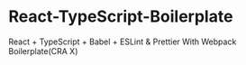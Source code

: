 # React-TypeScript-Boilerplate
 React + TypeScript + Babel + ESLint &amp; Prettier With Webpack Boilerplate(CRA X)
